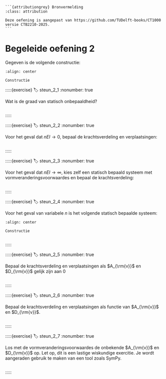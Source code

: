 ````{margin}
```{attributiongrey} Bronvermelding
:class: attribution

Deze oefening is aangepast van https://github.com/TUDelft-books/CT1000 versie CTB2210-2025.
```
````

# Begeleide oefening 2

Gegeven is de volgende constructie:

```{figure} ./lesoefeningen_data/structure.svg
:align: center

Constructie
```

:::::{exercise}
:label: steun_2_1
:nonumber: true

Wat is de graad van statisch onbepaaldheid?

```{h5p} https://tudelft.h5p.com/content/1292654698994250327/embed
```

:::::


:::::{exercise}
:label: steun_2_2
:nonumber: true

Voor het geval dat $nEI \to 0$, bepaal de krachtsverdeling en verplaatsingen:

```{h5p} https://tudelft.h5p.com/content/1292654700974801967/embed
```

:::::


:::::{exercise}
:label: steun_2_3
:nonumber: true

Voor het geval dat $nEI \to \infty$, kies zelf een statisch bepaald systeem met vormveranderingsvoorwaardes en bepaal de krachtsverdeling:

```{h5p} https://tudelft.h5p.com/content/1292654703279142367/embed
```

:::::


:::::{exercise}
:label: steun_2_4
:nonumber: true

Voor het geval van variabele $n$ is het volgende statisch bepaalde systeem:

```{figure} ./lesoefeningen_data/SB.svg
:align: center

Constructie
```

```{h5p} https://tudelft.h5p.com/content/1292654763617550697/embed
```

:::::


:::::{exercise}
:label: steun_2_5
:nonumber: true

Bepaal de krachtsverdeling en verplaatsingen als $A_{\rm{v}}$ en $D_{\rm{v}}$ gelijk zijn aan 0

```{h5p} https://tudelft.h5p.com/content/1292654762901470137/embed
```

:::::


:::::{exercise}
:label: steun_2_6
:nonumber: true

Bepaal de krachtsverdeling en verplaatsingen als functie van $A_{\rm{v}}$ en $D_{\rm{v}}$.

```{h5p} https://tudelft.h5p.com/content/1292654774240819917/embed
```

:::::


:::::{exercise}
:label: steun_2_7
:nonumber: true

Los met de vormveranderingsvoorwaardes de onbekende $A_{\rm{v}}$ en $D_{\rm{v}}$ op. Let op, dit is een lastige wiskundige exercitie. Je wordt aangeraden gebruik te maken van een tool zoals SymPy.


```{h5p} https://tudelft.h5p.com/content/1292654782286977977/embed
```

:::::

